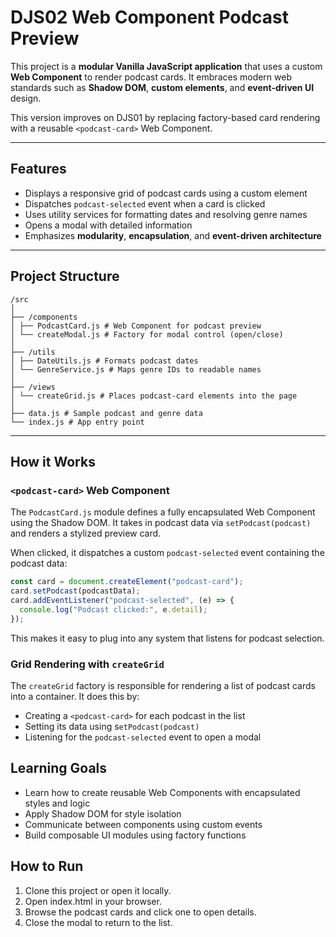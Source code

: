 # DJS02 Web Component Podcast Preview

This project is a **modular Vanilla JavaScript application** that uses a custom **Web Component** to render podcast cards. It embraces modern web standards such as **Shadow DOM**, **custom elements**, and **event-driven UI** design.

This version improves on DJS01 by replacing factory-based card rendering with a reusable `<podcast-card>` Web Component.

---

## Features

- Displays a responsive grid of podcast cards using a custom element
- Dispatches `podcast-selected` event when a card is clicked
- Uses utility services for formatting dates and resolving genre names
- Opens a modal with detailed information
- Emphasizes **modularity**, **encapsulation**, and **event-driven architecture**

---

## Project Structure

```
/src
│
├── /components
│ ├── PodcastCard.js # Web Component for podcast preview
│ └── createModal.js # Factory for modal control (open/close)
│
├── /utils
│ ├── DateUtils.js # Formats podcast dates
│ └── GenreService.js # Maps genre IDs to readable names
│
├── /views
│ └── createGrid.js # Places podcast-card elements into the page
│
├── data.js # Sample podcast and genre data
└── index.js # App entry point
```

---

## How it Works

### `<podcast-card>` Web Component

The `PodcastCard.js` module defines a fully encapsulated Web Component using the Shadow DOM. It takes in podcast data via `setPodcast(podcast)` and renders a stylized preview card.

When clicked, it dispatches a custom `podcast-selected` event containing the podcast data:

```js
const card = document.createElement("podcast-card");
card.setPodcast(podcastData);
card.addEventListener("podcast-selected", (e) => {
  console.log("Podcast clicked:", e.detail);
});
```

This makes it easy to plug into any system that listens for podcast selection.

### Grid Rendering with `createGrid`

The `createGrid` factory is responsible for rendering a list of podcast cards into a container. It does this by:

- Creating a `<podcast-card>` for each podcast in the list
- Setting its data using s`etPodcast(podcast)`
- Listening for the `podcast-selected` event to open a modal

## Learning Goals

- Learn how to create reusable Web Components with encapsulated styles and logic
- Apply Shadow DOM for style isolation
- Communicate between components using custom events
- Build composable UI modules using factory functions

## How to Run

1. Clone this project or open it locally.
2. Open index.html in your browser.
3. Browse the podcast cards and click one to open details.
4. Close the modal to return to the list.

